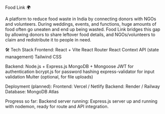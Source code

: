 Food Link 🌍

A platform to reduce food waste in India by connecting donors with NGOs and volunteers.
During weddings, events, and functions, huge amounts of food often go uneaten and end up being wasted. Food Link bridges this gap by allowing donors to share leftover food details, and NGOs/volunteers to claim and redistribute it to people in need.

🛠 Tech Stack
Frontend:
React + Vite
React Router
React Context API (state management)
Tailwind CSS


Backend:
Node.js + Express.js
MongoDB + Mongoose
JWT for authentication
bcrypt.js for password hashing
express-validator for input validation
Multer (optional, for file uploads)


Deployment (planned):
Frontend: Vercel / Netlify
Backend: Render / Railway
Database: MongoDB Atlas



Progress so far:
Backend server running: Express.js server up and running with nodemon, ready for route and API integration.
